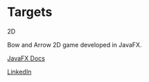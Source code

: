 # Targets 

2D

Bow and Arrow 2D game developed in JavaFX.



[JavaFX Docs](https://docs.oracle.com/javase/8/javase-clienttechnologies.htm)



[LinkedIn](https://www.linkedin.com/in/oskarvat)
